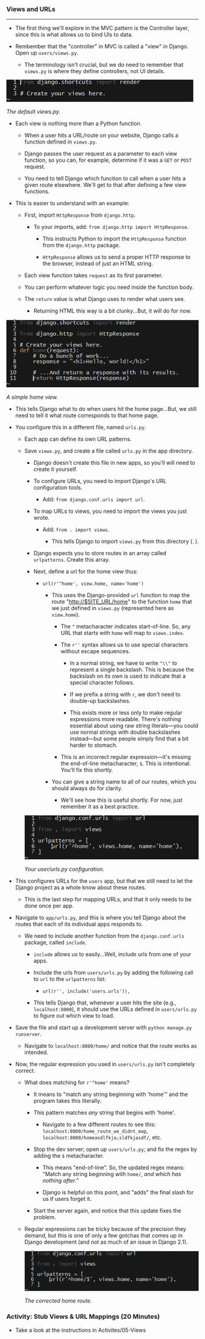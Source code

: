 ### Views and URLs

- - -

* The first thing we'll explore in the MVC pattern is the Controller layer, since this is what allows us to bind UIs to data.

* Rembember that the "controller" in MVC is called a "view" in Django.  Open up `users/views.py`.

  * The terminology isn't crucial, but we do need to remember that `views.py` is where they define controllers, not UI details.

![The default views.py.](Images/4-views.png)

_The default views.py._

* Each view is nothing more than a Python function.

  * When a user hits a URL/route on your website, Django calls a function defined in `views.py`.

  * Django passes the user request as a parameter to each view function, so you can, for example, determine if it was a `GET` or `POST` request.

  * You need to tell Django which function to call when a user hits a given route elsewhere. We'll get to that after defining a few view functions.

* This is easier to understand with an example:

  * First, import `HttpResponse` from `django.http`.

    * To your imports, add: `from django.http import HttpResponse`.

      * This instructs Python to import the `HttpResponse` function from the `django.http` package.

      * `HttpResponse` allows us to send a proper HTTP response to the browser, instead of just an HTML string.

  * Each view function takes `request` as its first parameter.

  * You can perform whatever logic you need inside the function body.

  * The `return` value is what Django uses to render what users see.

    * Returning HTML this way is a bit clunky...But, it will do for now.

![A simple home view.](Images/4-home-view.png)

_A simple home view._

* This tells Django what to do when users hit the home page...But, we still need to tell it what route corresponds to that home page.

* You configure this in a different file, named `urls.py`.

  * Each app can define its own URL patterns.

  * Save `views.py`, and create a file called `urls.py` in the app directory.

    * Django doesn't create this file in new apps, so you'll will need to create it yourself.

    * To configure URLs, you need to import Django's URL configuration tools.

      * Add: `from django.conf.urls import url`.

    * To map URLs to views, you need to import the views you just wrote.

      * Add: `from . import views`.

        * This tells Django to import `views.py` from this directory (`.`).

    * Django expects you to store routes in an array called `urlpatterns`. Create this array.

    * Next, define a url for the home view thus:

      * `url(r'^home', view.home, name='home')`

        * This uses the Django-provided `url` function to map the route "<http://$SITE_URL/home>" to the function `home` that we just defined in `views.py` (represented here as `view.home`).

          * The `^` metacharacter indicates start-of-line. So, any URL that starts with `home` will map to `views.index`.

          * The `r''` syntax allows us to use special characters without escape sequences.

            * In a normal string, we have to write `"\\"` to represent a single backslash. This is because the backslash on its own is used to indicate that a special character follows.

            * If we prefix a string with `r`, we don't need to double-up backslashes.

            * This exists more or less only to make regular expressions more readable. There's nothing essential about using raw string literals—you could use normal strings with double backslashes instead—but some people simply find that a bit harder to stomach.

          * This is an incorrect regular expression—it's missing the end-of-line metacharacter, `$`. This is intentional. You'll fix this shortly.

        * You can give a string name to all of our routes, which you should always do for clarity.

          * We'll see how this is useful shortly. For now, just remember it as a best practice.

    ![Your user/urls.py configuration.](Images/4-user-urls.png)

    _Your user/urls.py configuration._

* This configures URLs for the `users` app, but that we still need to let the Django project as a whole know about these routes.

  * This is the last step for mapping URLs, and that it only needs to be done once per app.

* Navigate to `app/urls.py`, and this is where you tell Django about the routes that each of its individual apps responds to.

  * We need to include another function from the `django.conf.urls` package, called `include`.

    * `include` allows us to easily...Well, _include_ urls from one of your apps.

    * Include the urls from `users/urls.py` by adding the following call to `url` to the `urlpatterns` list:

      * `url(r'', include('users.urls')),`

    * This tells Django that, whenever a user hits the site (e.g., `localhost:8000`), it should use the URLs defined in `users/urls.py` to figure out which view to load.

* Save the file and start up a development server with `python manage.py runserver`.

  * Navigate to `localhost:8000/home/` and notice that the route works as intended.

* Now, the regular expression you used in `users/urls.py` isn't completely correct.

  * What does matching for `r'^home'` means?

    * It means to "match any string beginning with 'home'" and the program takes this literally.

    * This pattern matches _any_ string that begins with 'home'. 

      * Navigate to a few different routes to see this: `localhost:8000/home_route_we_didnt_map`, `localhost:8000/homeasdlfkja;sldfkjasdf/`, etc.

    * Stop the dev server; open up `users/urls.py`; and fix the regex by adding the `$` metacharacter.

      * This means "end-of-line". So, the updated regex means: "Match any string beginning with `home/`, _and which has nothing after._"

      * Django is helpful on this point, and "adds" the final slash for us if users forget it.

    * Start the server again, and notice that this update fixes the problem.

  * Regular expressions can be tricky because of the precision they demand, but this is one of only a few gotchas that comes up in Django development (and not as much of an issue in Django 2.1).

    ![The corrected home route.](Images/4-corrected-user-urls.png)

    _The corrected home route._

### Activity: Stub Views & URL Mappings  (20 Minutes)

* Take a look at the instructions in Activites/05-Views

